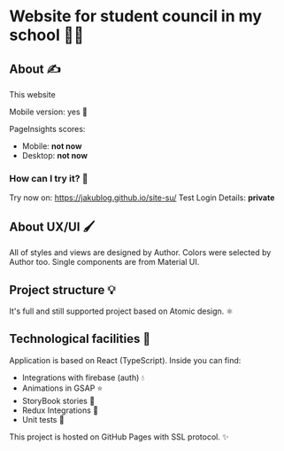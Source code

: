 # Website for student council in my school 👨‍⚖️

## About ✍️

This website

Mobile version: yes 🎈

PageInsights scores:

- Mobile: **not now**
- Desktop: **not now**

### How can I try it? 🤔

Try now on: https://jakublog.github.io/site-su/
Test Login Details: **private**

## About UX/UI 🖌️

All of styles and views are designed by Author.
Colors were selected by Author too.
Single components are from Material UI.

## Project structure 💡

It's full and still supported project based on Atomic design. ⚛️

## Technological facilities 👷

Application is based on React (TypeScript).
Inside you can find:

- Integrations with firebase (auth) 💧
- Animations in GSAP ⭐
- StoryBook stories 📖
- Redux Integrations 🧰
- Unit tests 👷

This project is hosted on GitHub Pages with SSL protocol. ✨
